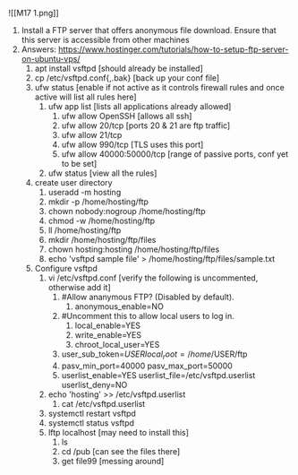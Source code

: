 ![[M17 1.png]]

1. Install a FTP server that offers anonymous file download.  Ensure that this server is accessible from other machines
2. Answers: https://www.hostinger.com/tutorials/how-to-setup-ftp-server-on-ubuntu-vps/
	1. apt install vsftpd [should already be installed]
	2. cp /etc/vsftpd.conf{,.bak} [back up your conf file]
	3. ufw status [enable if not active as it controls firewall rules and once active will list all rules here]
		1. ufw app list [lists all applications already allowed]
			1. ufw allow OpenSSH [allows all ssh]
			2. ufw allow 20/tcp [ports 20 & 21 are ftp traffic]
			3. ufw allow 21/tcp
			4. ufw allow 990/tcp [TLS uses this port]
			5. ufw allow 40000:50000/tcp [range of passive ports, conf yet to be set]
		2. ufw status [view all the rules]
	4. create user directory
		1. useradd -m hosting
		2. mkdir -p /home/hosting/ftp
		3. chown nobody:nogroup /home/hosting/ftp
		4. chmod -w /home/hosting/ftp
		5. ll /home/hosting/ftp
		6. mkdir /home/hosting/ftp/files
		7. chown hosting:hosting /home/hosting/ftp/files
		8. echo 'vsftpd sample file' > /home/hosting/ftp/files/sample.txt
	5. Configure vsftpd
		1. vi /etc/vsftpd.conf [verify the following is uncommented, otherwise add it]
			1. #Allow ananymous FTP? (Disabled by default). 
				1. anonymous_enable=NO 
			2. #Uncomment this to allow local users to log in. 
				1. local_enable=YES
				2. write_enable=YES
				3. chroot_local_user=YES
			3. user_sub_token=$USER local_root=/home/$USER/ftp
			4. pasv_min_port=40000 pasv_max_port=50000
			5. userlist_enable=YES userlist_file=/etc/vsftpd.userlist userlist_deny=NO
		2. echo 'hosting' >> /etc/vsftpd.userlist
			1. cat /etc/vsftpd.userlist
		3. systemctl restart vsftpd
		4. systemctl status vsftpd
		5. lftp localhost [may need to install this]
			1. ls 
			2. cd /pub [can see the files there]
			3. get file99 [messing around]


